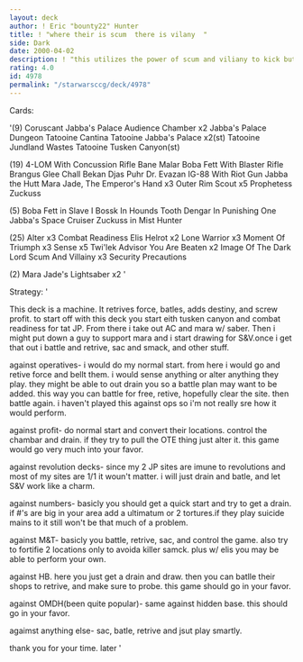 ```yaml
---
layout: deck
author: ! Eric "bounty22" Hunter
title: ! "where their is scum  there is vilany  "
side: Dark
date: 2000-04-02
description: ! "this utilizes the power of scum and viliany to kick but."
rating: 4.0
id: 4978
permalink: "/starwarsccg/deck/4978"
---
```

Cards: 

'(9)
Coruscant
Jabba's Palace Audience Chamber  x2
Jabba's Palace Dungeon
Tatooine Cantina
Tatooine Jabba's Palace  x2(st)
Tatooine Jundland Wastes
Tatooine Tusken Canyon(st)

(19)
4-LOM With Concussion Rifle
Bane Malar
Boba Fett With Blaster Rifle
Brangus Glee
Chall Bekan
Djas Puhr
Dr. Evazan
IG-88 With Riot Gun
Jabba the Hutt
Mara Jade, The Emperor's Hand	x3
Outer Rim Scout  x5
Prophetess
Zuckuss

(5)
Boba Fett in Slave I
Bossk In Hounds Tooth
Dengar In Punishing One
Jabba's Space Cruiser
Zuckuss in Mist Hunter

(25)
Alter  x3
Combat Readiness
Elis Helrot  x2
Lone Warrior  x3
Moment Of Triumph  x3
Sense  x5
Twi'lek Advisor
You Are Beaten	x2
Image Of The Dark Lord
Scum And Villainy  x3
Security Precautions

(2)
Mara Jade's Lightsaber  x2
'

Strategy: '

This deck is a machine. It retrives force, batles, adds destiny, and screw profit. to start off with this deck you start eith tusken canyon and combat readiness for tat JP. From there i take out AC and mara w/ saber. Then i might put down a guy to support mara and i start drawing for S&V.once i get that out i battle and retrive, sac and smack, and other stuff.

against operatives- i would do my normal start. from here i would go and retive force and bellt them. i would sense anything or alter anything they play. they might be able to out drain you so a battle plan may want to be added. this way you can battle for free, retive, hopefully clear the site. then battle again. i haven't played this against ops so i'm not really sre how it would perform.

against profit- do normal start and convert their locations. control the chambar and drain. if they try to pull the OTE thing just alter it. this game would go very much into your favor.

against revolution decks- since my 2 JP sites are imune to revolutions and most of my sites are 1/1 it woun't matter. i will just drain and batle, and let S&V work like a charm.

against numbers- basicly you should get a quick start and try to get a drain. if #'s are big in your area add a ultimatum or 2 tortures.if they play suicide mains to it still won't be that much of a problem.

against M&T- basicly you battle, retrive, sac, and control the game. also try to fortifie 2 locations only to avoida killer samck. plus w/ elis you may be able to perform your own.

against HB. here you just get a drain and draw. then you can batlle their shops to retrive, and make sure to probe. this game should go in your favor.

against OMDH(been quite popular)- same against hidden base. this should go in your favor.

agaimst anything else- sac, batle, retrive and jsut play smartly.

thank you for your time.
later '
